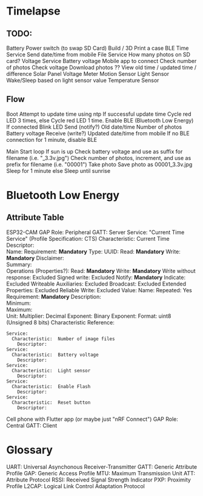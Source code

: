 Timelapse
=========


TODO:
-----
Battery
Power switch (to swap SD Card)
Build / 3D Print a case
BLE
  Time Service
    Send date/time from mobile
  File Service
    How many photos on SD card?
  Voltage Service
    Battery voltage
  Mobile app to connect
    Check number of photos
    Check voltage
    Download photos ??
    View old time / updated time / difference
Solar Panel
Voltage Meter
Motion Sensor
Light Sensor
  Wake/Sleep based on light sensor value
Temperature Sensor


Flow
----
Boot
  Attempt to update time using ntp
    If successful
      update time
      Cycle red LED 3 times, 
    else
      Cycle red LED 1 time.
  Enable BLE (Bluetooth Low Energy)
    If connected
      Blink LED
      Send (notify?)
        Old date/time
        Number of photos
        Battery voltage
      Receive (write?)
        Updated date/time from mobile
  If no BLE connection for 1 minute, disable BLE


Main
  Start loop
    If sun is up
      Check battery voltage and use as suffix for filename (i.e. "_3.3v.jpg")
      Check number of photos, increment, and use as prefix for filename (i.e. "00001")
      Take photo
        Save photo as 00001_3.3v.jpg
      Sleep for 1 minute
    else
      Sleep until sunrise


Bluetooth Low Energy
====================
Attribute Table
---------------
ESP32-CAM
  GAP Role:  Peripheral
  GATT:  Server
    Service:  "Current Time Service"  (Profile Specification: CTS)
      Characteristic:  Current Time
        Descriptor:  
          Name:
          Requirement:  **Mandatory**
          Type:
          UUID:
          Read:  **Mandatory**
          Write:  **Mandatory**
          Disclaimer:  
          Summary:  
        Operations (Properties?):
          Read:  **Mandatory**
          Write:  **Mandatory**
          Write without response:  Excluded
          Signed write:  Excluded
          Notify:  **Mandatory**
          Indicate:  Excluded
          Writeable Auxiliaries:  Excluded
          Broadcast:  Excluded
          Extended Properties:  Excluded
          Reliable Write:  Excluded
        Value:
          Name:
          Repeated:  Yes
          Requirement:  **Mandatory**
          Description:  
          Minimum:  
          Maximum:  
          Unit:
          Multiplier:
          Decimal Exponent:
          Binary Exponent:
          Format:  uint8  (Unsigned 8 bits)
          Characteristic Reference: 

    Service:  
      Characteristic:  Number of image files
        Descriptor:  
    Service:  
      Characteristic:  Battery voltage
        Descriptor:  
    Service:  
      Characteristic:  Light sensor
        Descriptor:  
    Service:  
      Characteristic:  Enable Flash
        Descriptor:  
    Service:  
      Characteristic:  Reset button
        Descriptor:  

Cell phone with Flutter app (or maybe just "nRF Connect")
  GAP Role:  Central
  GATT:  Client


Glossary
========
UART:   Universal Asynchonous Receiver-Transmitter
GATT:   Generic Attribute Profile
GAP:    Generic Access Profile
MTU:    Maximum Transmission Unit
ATT:    Attribute Protocol
RSSI:   Received Signal Strength Indicator
PXP:    Proximity Profile
L2CAP:  Logical Link Control Adaptation Protocol
